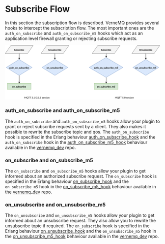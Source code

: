 # Subscribe Flow

In this section the subscription flow is described. VerneMQ provides several
hooks to intercept the subscription flow. The most important ones are the
`auth_on_subscribe` and `auth_on_subscribe_m5` hooks which act as an application
level firewall granting or rejecting subscribe requests.

![](../.gitbook/assets/subscription_flow.svg)


### auth\_on\_subscribe and auth\_on\_subscribe\_m5

The `auth_on_subscribe` and `auth_on_subscribe_m5` hooks allow your plugin to
grant or reject subscribe requests sent by a client. They also makes it possible
to rewrite the subscribe topic and qos. The `auth_on_subscribe` hook is
specified in the Erlang behaviour
[auth_on_subscribe_hook](https://github.com/vernemq/vernemq_dev/blob/master/src/auth_on_subscribe_hook.erl)
and the `auth_on_subscribe` hook in the
[auth_on_subscribe_m5_hook](https://github.com/vernemq/vernemq_dev/blob/master/src/auth_on_subscribe_m5_hook.erl)
behaviour available in the [vernemq_dev](https://github.com/vernemq/vernemq_dev)
repo.

### on\_subscribe and on\_subscribe\_m5

The `on_subscribe` and `on_subscribe_m5` hooks allow your plugin to get informed
about an authorized subscribe request. The `on_subscribe` hook is specified in
the Erlang behaviour
[on_subscribe_hook](https://github.com/vernemq/vernemq_dev/blob/master/src/on_subscribe_hook.erl)
and the `on_subscribe_m5` hook in the
[on_subscribe_m5_hook](https://github.com/vernemq/vernemq_dev/blob/master/src/on_subscribe_m5_hook.erl)
behaviour available in the [vernemq_dev](https://github.com/vernemq/vernemq_dev)
repo.

### on\_unsubscribe and on\_unsubscribe\_m5

The `on_unsubscribe` and `on_unsubscribe_m5` hooks allow your plugin to get
informed about an unsubscribe request. They also allow you to rewrite the
unsubscribe topic if required. The `on_subscribe` hook is specified in the
Erlang behaviour
[on_unsubscribe_hook](https://github.com/vernemq/vernemq_dev/blob/master/src/on_unsubscribe_hook.erl)
and the `on_unsubscribe_m5` hook in the
[on_unsubscribe_m5_hook](https://github.com/vernemq/vernemq_dev/blob/master/src/on_unsubscribe_m5_hook.erl)
behaviour available in the [vernemq_dev](https://github.com/vernemq/vernemq_dev)
repo.
